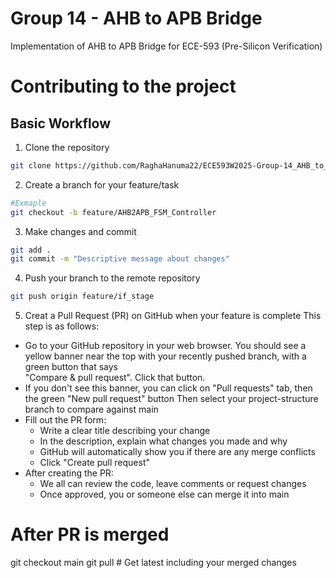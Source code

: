 # Group 14 - AHB to APB Bridge

Implementation of AHB to APB Bridge for ECE-593 (Pre-Silicon Verification)

# Contributing to the project
## Basic Workflow
1. Clone the repository
```bash
git clone https://github.com/RaghaHanuma22/ECE593W2025-Group-14_AHB_to_APB_Bridge.git
```
2. Create a branch for your feature/task
```bash
#Exmaple
git checkout -b feature/AHB2APB_FSM_Controller 
```
3. Make changes and commit
```bash
git add .
git commit -m "Descriptive message about changes"
```
4. Push your branch to the remote repository
```bash
git push origin feature/if_stage
```
5. Creat a Pull Request (PR) on GitHub when your feature is complete
This step is as follows: 
- Go to your GitHub repository in your web browser. You should see a yellow banner near the top with your recently pushed branch, with a green button that says  
"Compare & pull request". Click that button.
- If you don't see this banner, you can click on "Pull requests" tab, then the green "New pull request" button
Then select your project-structure branch to compare against main
- Fill out the PR form:
    - Write a clear title describing your change
    - In the description, explain what changes you made and why
    - GitHub will automatically show you if there are any merge conflicts
    - Click "Create pull request"
- After creating the PR:
    - We all  can review the code, leave comments or request changes
    - Once approved, you or someone else  can merge it into main

# After PR is merged
git checkout main
git pull  # Get latest including your merged changes
